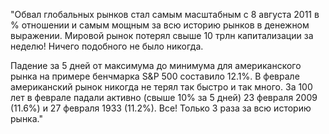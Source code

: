 "Обвал глобальных рынков стал самым масштабным с 8 августа 2011 в % отношении и самым мощным за всю историю рынков в денежном выражении. Мировой рынок потерял свыше 10 трлн капитализации за неделю! Ничего подобного не было никогда.

Падение за 5 дней от максимума до минимума для американского рынка на примере бенчмарка S&P 500 составило 12.1%. В феврале американский рынок никогда не терял так быстро и так много. За 100 лет в феврале падали активно (свыше 10% за 5 дней) 23 февраля 2009 (11.6%) и 27 февраля 1933 (11.2%). Все! Только 3 раза за всю историю рынка."